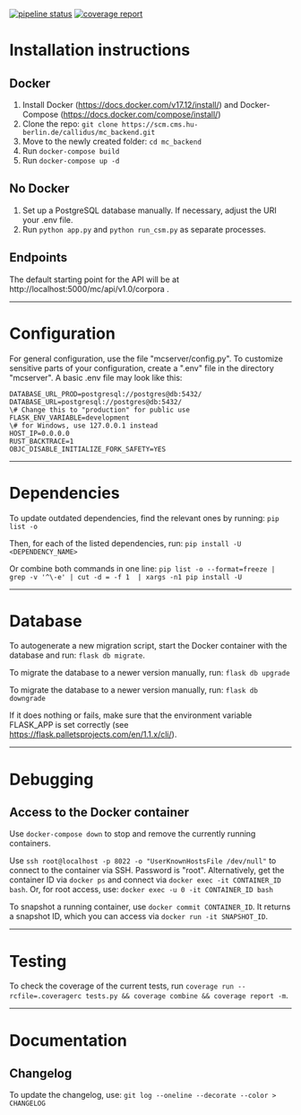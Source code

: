 [![pipeline status](https://scm.cms.hu-berlin.de/callidus/mc-backend/badges/master/pipeline.svg)](https://scm.cms.hu-berlin.de/callidus/mc-backend/commits/master)
[![coverage report](https://scm.cms.hu-berlin.de/callidus/mc-backend/badges/master/coverage.svg?job=coverage)](https://scm.cms.hu-berlin.de/callidus/mc-backend/commits/master)

# Installation instructions 
## Docker
1. Install Docker (https://docs.docker.com/v17.12/install/) and Docker-Compose (https://docs.docker.com/compose/install/)
2. Clone the repo:
    `git clone https://scm.cms.hu-berlin.de/callidus/mc_backend.git`
3. Move to the newly created folder:
    `cd mc_backend`
4. Run `docker-compose build`
5. Run `docker-compose up -d`

## No Docker
1. Set up a PostgreSQL database manually. If necessary, adjust the URI your .env file.
2. Run `python app.py` and `python run_csm.py` as separate processes.

## Endpoints
The default starting point for the API will be at http://localhost:5000/mc/api/v1.0/corpora .

----------------------------------------------------------------

# Configuration
For general configuration, use the file "mcserver/config.py".
To customize sensitive parts of your configuration, create a ".env" file in the directory "mcserver". A basic .env file may look like this:
```
DATABASE_URL_PROD=postgresql://postgres@db:5432/
DATABASE_URL=postgresql://postgres@db:5432/
\# Change this to "production" for public use
FLASK_ENV_VARIABLE=development
\# for Windows, use 127.0.0.1 instead
HOST_IP=0.0.0.0
RUST_BACKTRACE=1
OBJC_DISABLE_INITIALIZE_FORK_SAFETY=YES
```

----------------------------------------------------------------

# Dependencies
To update outdated dependencies, find the relevant ones by running: `pip list -o`

Then, for each of the listed dependencies, run: `pip install -U <DEPENDENCY_NAME>`

Or combine both commands in one line: `pip list -o --format=freeze | grep -v '^\-e' | cut -d = -f 1  | xargs -n1 pip install -U`

----------------------------------------------------------------

# Database
To autogenerate a new migration script, start the Docker container with the database and run: `flask db migrate`.

To migrate the database to a newer version manually, run: `flask db upgrade`

To migrate the database to a newer version manually, run: `flask db downgrade`

If it does nothing or fails, make sure that the environment variable FLASK_APP is set correctly (see https://flask.palletsprojects.com/en/1.1.x/cli/).

----------------------------------------------------------------

# Debugging
## Access to the Docker container
Use `docker-compose down` to stop and remove the currently running containers.

Use `ssh root@localhost -p 8022 -o "UserKnownHostsFile /dev/null"` to connect to the container via SSH. Password is "root".
Alternatively, get the container ID via `docker ps` and connect via `docker exec -it CONTAINER_ID bash`. Or, for root access, use: `docker exec -u 0 -it CONTAINER_ID bash`

To snapshot a running container, use `docker commit CONTAINER_ID`. It returns a snapshot ID, which you can access via `docker run -it SNAPSHOT_ID`.

----------------------------------------------------------------

# Testing
To check the coverage of the current tests, run
`coverage run --rcfile=.coveragerc tests.py && coverage combine && coverage report -m`.

----------------------------------------------------------------

# Documentation
## Changelog
To update the changelog, use: `git log --oneline --decorate --color > CHANGELOG`

